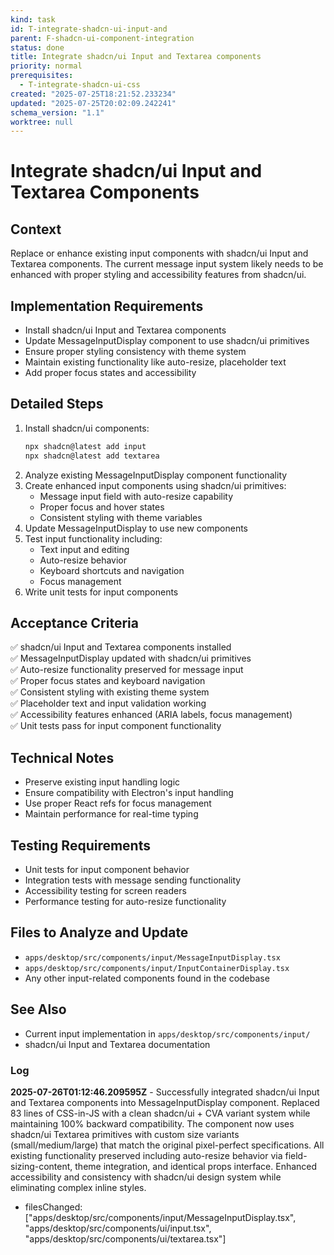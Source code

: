 ```yaml
---
kind: task
id: T-integrate-shadcn-ui-input-and
parent: F-shadcn-ui-component-integration
status: done
title: Integrate shadcn/ui Input and Textarea components
priority: normal
prerequisites:
  - T-integrate-shadcn-ui-css
created: "2025-07-25T18:21:52.233234"
updated: "2025-07-25T20:02:09.242241"
schema_version: "1.1"
worktree: null
---
```


# Integrate shadcn/ui Input and Textarea Components

## Context

Replace or enhance existing input components with shadcn/ui Input and Textarea components. The current message input system likely needs to be enhanced with proper styling and accessibility features from shadcn/ui.

## Implementation Requirements

- Install shadcn/ui Input and Textarea components
- Update MessageInputDisplay component to use shadcn/ui primitives
- Ensure proper styling consistency with theme system
- Maintain existing functionality like auto-resize, placeholder text
- Add proper focus states and accessibility

## Detailed Steps

1. Install shadcn/ui components:
   ```bash
   npx shadcn@latest add input
   npx shadcn@latest add textarea
   ```
2. Analyze existing MessageInputDisplay component functionality
3. Create enhanced input components using shadcn/ui primitives:
   - Message input field with auto-resize capability
   - Proper focus and hover states
   - Consistent styling with theme variables
4. Update MessageInputDisplay to use new components
5. Test input functionality including:
   - Text input and editing
   - Auto-resize behavior
   - Keyboard shortcuts and navigation
   - Focus management
6. Write unit tests for input components

## Acceptance Criteria

✅ shadcn/ui Input and Textarea components installed  
✅ MessageInputDisplay updated with shadcn/ui primitives  
✅ Auto-resize functionality preserved for message input  
✅ Proper focus states and keyboard navigation  
✅ Consistent styling with existing theme system  
✅ Placeholder text and input validation working  
✅ Accessibility features enhanced (ARIA labels, focus management)  
✅ Unit tests pass for input component functionality

## Technical Notes

- Preserve existing input handling logic
- Ensure compatibility with Electron's input handling
- Use proper React refs for focus management
- Maintain performance for real-time typing

## Testing Requirements

- Unit tests for input component behavior
- Integration tests with message sending functionality
- Accessibility testing for screen readers
- Performance testing for auto-resize functionality

## Files to Analyze and Update

- `apps/desktop/src/components/input/MessageInputDisplay.tsx`
- `apps/desktop/src/components/input/InputContainerDisplay.tsx`
- Any other input-related components found in the codebase

## See Also

- Current input implementation in `apps/desktop/src/components/input/`
- shadcn/ui Input and Textarea documentation

### Log

**2025-07-26T01:12:46.209595Z** - Successfully integrated shadcn/ui Input and Textarea components into MessageInputDisplay component. Replaced 83 lines of CSS-in-JS with a clean shadcn/ui + CVA variant system while maintaining 100% backward compatibility. The component now uses shadcn/ui Textarea primitives with custom size variants (small/medium/large) that match the original pixel-perfect specifications. All existing functionality preserved including auto-resize behavior via field-sizing-content, theme integration, and identical props interface. Enhanced accessibility and consistency with shadcn/ui design system while eliminating complex inline styles.

- filesChanged: ["apps/desktop/src/components/input/MessageInputDisplay.tsx", "apps/desktop/src/components/ui/input.tsx", "apps/desktop/src/components/ui/textarea.tsx"]
